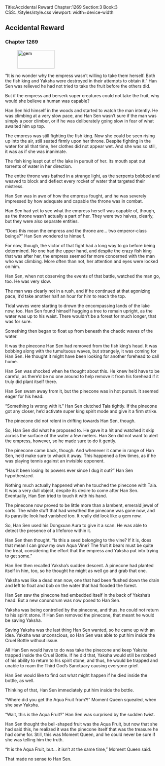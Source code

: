 Title:Accidental Reward 
Chapter:1269 
Section:3 
Book:3 
CSS:../Styles/style.css 
viewport: width=device-width
  
## Accidental Reward
### Chapter 1269
  
<figure>
	<img src="../Images/gem.gif" alt="gem" id="gem" width="120" height="60" />
</figure>
  

  
“It is no wonder why the empress wasn’t willing to take them herself. Both the fish king and Yaksha were destroyed in their attempts to obtain it.” Han Sen was relieved he had not tried to take the fruit before the others did.

But if the empress and berserk super creatures could not take the fruit, why would she believe a human was capable?

Han Sen hid himself in the woods and started to watch the man intently. He was climbing at a very slow pace, and Han Sen wasn’t sure if the man was simply a poor climber, or if he was deliberately going slow in fear of what awaited him up top.

The empress was still fighting the fish king. Now she could be seen rising up into the air, still seated firmly upon her throne. Despite fighting in the water for all that time, her clothes did not appear wet. And she was so still, it was as if she was inanimate.

The fish king leapt out of the lake in pursuit of her. Its mouth spat out torrents of water in her direction.

The entire throne was bathed in a strange light, as the serpents bobbed and weaved to block and deflect every rocket of water that targeted their mistress.

Han Sen was in awe of how the empress fought, and he was severely impressed by how adequate and capable the throne was in combat.

Han Sen had yet to see what the empress herself was capable of, though, as the throne wasn’t actually a part of her. They were two halves, clearly, but they were also separate entities.

“Does this mean the empress and the throne are… two emperor-class beings?” Han Sen wondered to himself.

For now, though, the victor of that fight had a long way to go before being determined. No one had the upper hand, and despite the crazy fish king that was after her, the empress seemed far more concerned with the man who was climbing. More often than not, her attention and eyes were locked on him.

Han Sen, when not observing the events of that battle, watched the man go, too. He was very slow.

The man was clearly not in a rush, and if he continued at that agonizing pace, it’d take another half an hour for him to reach the top.

Tidal waves were starting to drown the encompassing lands of the lake now, too. Han Sen found himself hugging a tree to remain upright, as the water was up to his waist. There wouldn’t be a forest for much longer, that was for sure.

Something then began to float up from beneath the chaotic waves of the water.

It was the pinecone Han Sen had removed from the fish king’s head. It was bobbing along with the tumultuous waves, but strangely, it was coming for Han Sen. He thought it might have been looking for another forehead to call home.

Han Sen was shocked when he thought about this. He knew he’d have to be careful, as there’d be no one around to help remove it from his forehead if it truly did plant itself there.

Han Sen swam away from it, but the pinecone was in hot pursuit. It seemed eager for his head.

“Something is wrong with it.” Han Sen clutched Taia tightly. If the pinecone got any closer, he’d activate super king spirit mode and give it a firm strike.

The pinecone did not relent in drifting towards Han Sen, though.

So, Han Sen did what he proposed to. He gave it a hit and watched it skip across the surface of the water a few meters. Han Sen did not want to alert the empress, however, so he made sure to do it gently.

The pinecone came back, though. And whenever it came in range of Han Sen, he’d make sure to whack it away. This happened a few times, as if he was playing tennis against an invisible opponent.

“Has it been losing its powers ever since I dug it out?” Han Sen hypothesized.

Nothing much actually happened when he touched the pinecone with Taia. It was a very dull object, despite its desire to come after Han Sen. Eventually, Han Sen tried to touch it with his hand.

The pinecone now proved to be little more than a lambent, emerald jewel of sorts. The white stuff that had wreathed the pinecone was gone now, and its parasitic look had vanished too. It really did look like a gem now.

So, Han Sen used his Dongxuan Aura to give it a scan. He was able to detect the presence of a lifeforce within it.

Han Sen then thought, “Is this a seed belonging to the vine? If it is, does that mean I can grow my own Aqua Vine? The fruit it bears must be quite the treat, considering the effort that the empress and Yaksha put into trying to get some.”

Han Sen then recalled Yaksha’s sudden descent. A pinecone had planted itself in him, too, so he thought he might as well go and grab that one.

Yaksha was like a dead man now, one that had been flushed down the drain and left to float and bob on the water that had flooded the forest.

Han Sen saw the pinecone had embedded itself in the back of Yaksha’s head. But a new conundrum was now posed to Han Sen.

Yaksha was being controlled by the pinecone, and thus, he could not return to his spirit stone. If Han Sen removed the pinecone, that meant he would be saving Yaksha.

Saving Yaksha was the last thing Han Sen wanted, so he came up with an idea. Yaksha was unconscious, so Han Sen was able to put him inside the Cruel Bottle without issue.

All Han Sen would have to do was take the pinecone and keep Yaksha trapped inside the Cruel Bottle. If he did that, Yaksha would still be robbed of his ability to return to his spirit stone, and thus, he would be trapped and unable to roam the Third God’s Sanctuary causing everyone grief.

Han Sen would like to find out what might happen if he died inside the bottle, as well.

Thinking of that, Han Sen immediately put him inside the bottle.

“Where did you get the Aqua Fruit from?!” Moment Queen squealed, when she saw Yaksha.

“Wait, this is the Aqua Fruit?” Han Sen was surprised by the sudden twist.

Han Sen thought the bell-shaped fruit was the Aqua Fruit, but now that she had said this, he realized it was the pinecone itself that was the treasure he had come for. Still, this was Moment Queen, and he could never be sure if she was telling him the truth.

“It is the Aqua Fruit, but… it isn’t at the same time,” Moment Queen said.

That made no sense to Han Sen.